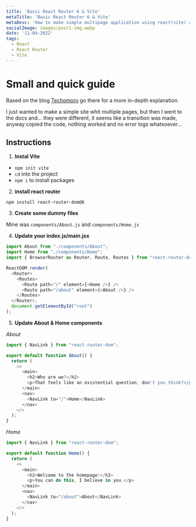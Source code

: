 ```yaml
---
title: 'Basic React Router 6 & Vite'
metaTitle: 'Basic React Router 6 & Vite'
metaDesc: 'How to make simple multipage application using react(vite) and react router'
socialImage: images/post1-img.webp
date: '11-04-2022'
tags:
  - React
  - React Router
  - Vite
---
```


# Small and quick guide
Based on the blog [Techomoro](https://www.techomoro.com/how-to-create-a-multi-page-website-with-react-in-5-minutes/?unapproved=21780&moderation-hash=7b965ee1540f7d9d4219e2a9911b4d26#comment-21780) go there for a more in-depth explanation.

I just wanted to make a simple site whit multiple pages, but then I went to the docs and... they were different, it seems like a transition was made, anyway copied the code, nothing worked and no error logs whatsoever... 

## Instructions
1. **Instal Vite**

- `npm init vite`
- `cd` into the project
- `npm i` to install packages

2. **install react router**

`npm install react-router-dom@6`

3. **Create some dummy files**

Mine was `components/About.js`
and `components/Home.js`

4. **Update your index.js/main.jsx**

```js
import About from "./components/About";
import Home from "./components/Home";
import { BrowserRouter as Router, Route, Routes } from "react-router-dom";

ReactDOM.render(
  <Router>
    <Routes>
      <Route path="/" element={<Home />} />
      <Route path="/about" element={<About />} />
    </Routes>
  </Router>,
  document.getElementById("root")
);
```

5. **Update About & Home components**

*About*
```js
import { NavLink } from "react-router-dom";

export default function About() {
  return (
    <>
      <main>
        <h2>Who are we?</h2>
        <p>That feels like an existential question, don't you think?</p>
      </main>
      <nav>
        <NavLink to="/">Home</NavLink>
      </nav>
    </>
  );
}
```

*Home*
```js
import { NavLink } from "react-router-dom";

export default function Home() {
  return (
    <>
      <main>
        <h2>Welcome to the homepage!</h2>
        <p>You can do this, I believe in you.</p>
      </main>
      <nav>
        <NavLink to="/about">About</NavLink>
      </nav>
    </>
  );
}
```



